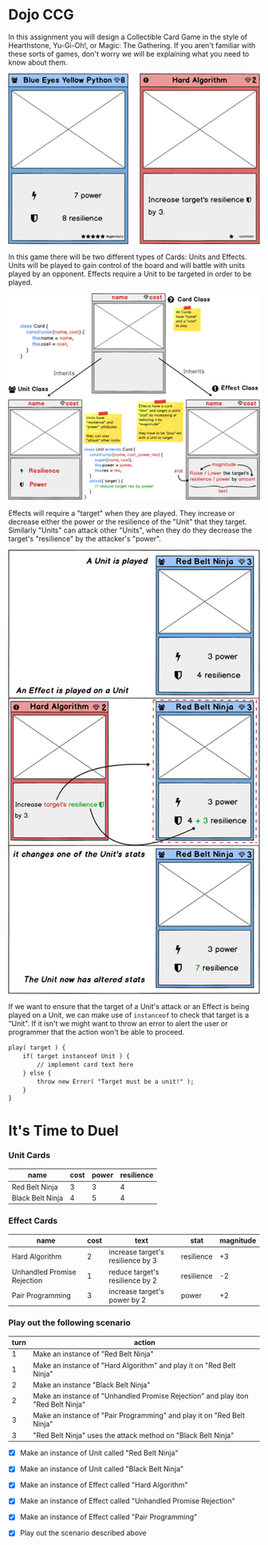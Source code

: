# Dojo CCG 

In this assignment you will design a Collectible Card Game in the style of Hearthstone, Yu-Gi-Oh!, or Magic: The Gathering. If you aren't familiar with these sorts of games, don't worry we will be explaining what you need to know about them.

![](cards.png)

In this game there will be two different types of Cards: Units and Effects. Units will be played to gain control of the board and will battle with units played by an opponent. Effects require a Unit to be targeted in order to be played. 

![](explanation.png)

Effects will require a "target" when they are played. They increase or decrease either the power or the resilience of the "Unit" that they target. Similarly "Units" can attack other "Units", when they do they decrease the target's "resilience" by the attacker's "power". 

![](applying-effects.png)

If we want to ensure that the target of a Unit's attack or an Effect is being played on a Unit, we can make use of `instanceof` to check that target is a "Unit". If it isn't we might want to throw an error to alert the user or programmer that the action won't be able to proceed.


```md
play( target ) {
    if( target instanceof Unit ) {
        // implement card text here
    } else {
        throw new Error( "Target must be a unit!" );
    }
}
````

# It's Time to Duel

### Unit Cards

| name             | cost | power | resilience |
| ---------------- | ---- | ----- | ---------- |
| Red Belt Ninja   | 3    | 3     | 4          |
| Black Belt Ninja | 4    | 5     | 4          |

### Effect Cards

| name                        | cost | text                              | stat       | magnitude |
| --------------------------- | ---- | --------------------------------- | ---------- | --------- |
| Hard Algorithm              | 2    | increase target's resilience by 3 | resilience | +3        |
| Unhandled Promise Rejection | 1    | reduce target's resilience by 2   | resilience | -2        |
| Pair Programming            | 3    | increase target's power by 2      | power      | +2        |

### Play out the following scenario

| turn | action                                                                           |
| ---- | -------------------------------------------------------------------------------- |
| 1    | Make an instance of "Red Belt Ninja"                                             |
| 1    | Make an instance of "Hard Algorithm" and play it on "Red Belt Ninja"             |
| 2    | Make an instance "Black Belt Ninja"                                              |
| 2    | Make an instance of "Unhandled Promise Rejection" and play iton "Red Belt Ninja" |
| 3    | Make an instance of "Pair Programming" and play it on "Red Belt Ninja"           |
| 3    | "Red Belt Ninja" uses the attack method on "Black Belt Ninja"                    |

- [x] Make an instance of Unit called "Red Belt Ninja"

- [x] Make an instance of Unit called "Black Belt Ninja"

- [x] Make an instance of Effect called "Hard Algorithm"

- [x] Make an instance of Effect called "Unhandled Promise Rejection"

- [x] Make an instance of Effect called "Pair Programming"

- [x] Play out the scenario described above
